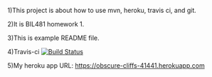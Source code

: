1)This project is about how to use mvn, heroku, travis ci, and git.

2)It is BIL481 homework 1.

3)This is example README file.

4)Travis-ci [![Build Status](https://travis-ci.org/msaidzengin/myDemoApp.svg?branch=master)](https://travis-ci.org/msaidzengin/myDemoApp)

5)My heroku app URL: https://obscure-cliffs-41441.herokuapp.com